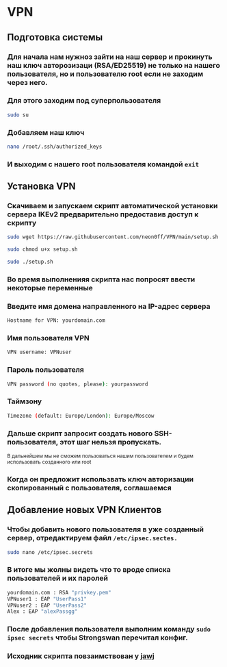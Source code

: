 # VPN
## Подготовка системы
### Для начала нам нужноз зайти на наш сервер и прокинуть наш ключ авторозизаци (RSA/ED25519) не только на нашего пользователя, но и пользователю root если не заходим через него.
### Для этого заходим под суперпользователя
```bash
sudo su
```
### Добавляем наш ключ
```bash
nano /root/.ssh/authorized_keys
```
### И выходим с нашего root пользователя командой `exit`

## Установка VPN
### Скачиваем и запускаем скрипт автоматической установки сервера IKEv2 предварительно предоставив доступ к скрипту
```bash
sudo wget https://raw.githubusercontent.com/neon0ff/VPN/main/setup.sh
```
```bash
sudo chmod u+x setup.sh
```
```bash
sudo ./setup.sh
```
### Во время выполненияя скрипта нас попросят ввести некоторые переменные
### Введите имя домена направленного на IP-адрес сервера
```bash
Hostname for VPN: yourdomain.com
```
### Имя пользователя VPN
```bash
VPN username: VPNuser
```
### Пароль пользователя
```bash
VPN password (no quotes, please): yourpassword
```
### Таймзону
```bash
Timezone (default: Europe/London): Europe/Moscow 
```
### Дальше скрипт запросит создать нового SSH-пользователя, этот шаг нельзя пропускать.
<sub> В дальнейшем мы не сможем пользоваться нашим пользователем и будем использовать созданного или root</sub>
### Когда он предложит использвать ключ авторизации скопированный с пользователя, соглашаемся

## Добавление новых VPN Клиентов
### Чтобы добавить нового пользователя в уже созданный сервер, отредактируем файл `/etc/ipsec.sectes.`
```bash
sudo nano /etc/ipsec.secrets
```
### В итоге мы жолны видеть что то вроде списка пользователей и их паролей
```bash
yourdomain.com : RSA "privkey.pem"
VPNuser1 : EAP "UserPass1"
VPNuser2 : EAP "UserPass2"
Alex : EAP "alexPassgg"
```
### После добавления пользователя выполним команду `sudo ipsec secrets` чтобы Strongswan перечитал конфиг.

### Исходник скрипта повзаимствован у [jawj](https://github.com/jawj/)
